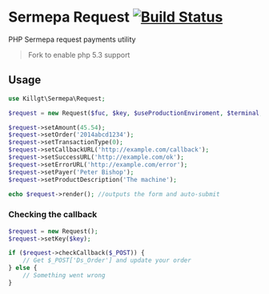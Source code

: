 Sermepa Request [![Build Status](https://travis-ci.org/killgt/sermepa.svg)](https://travis-ci.org/killgt/sermepa)
===============

PHP Sermepa request payments utility

> Fork to enable php 5.3 support

## Usage

```php
use Killgt\Sermepa\Request;

$request = new Request($fuc, $key, $useProductionEnviroment, $terminal, $businessName);

$request->setAmount(45.54);
$request->setOrder('2014abcd1234');
$request->setTransactionType(0);
$request->setCallbackURL('http://example.com/callback');
$request->setSuccessURL('http://example.com/ok');
$request->setErrorURL('http://example.com/error');
$request->setPayer('Peter Bishop');
$request->setProductDescription('The machine');

echo $request->render(); //outputs the form and auto-submit
```

### Checking the callback
```php
$request = new Request();
$request->setKey($key);

if ($request->checkCallback($_POST)) {
	// Get $_POST['Ds_Order'] and update your order
} else {
	// Something went wrong
}
```
